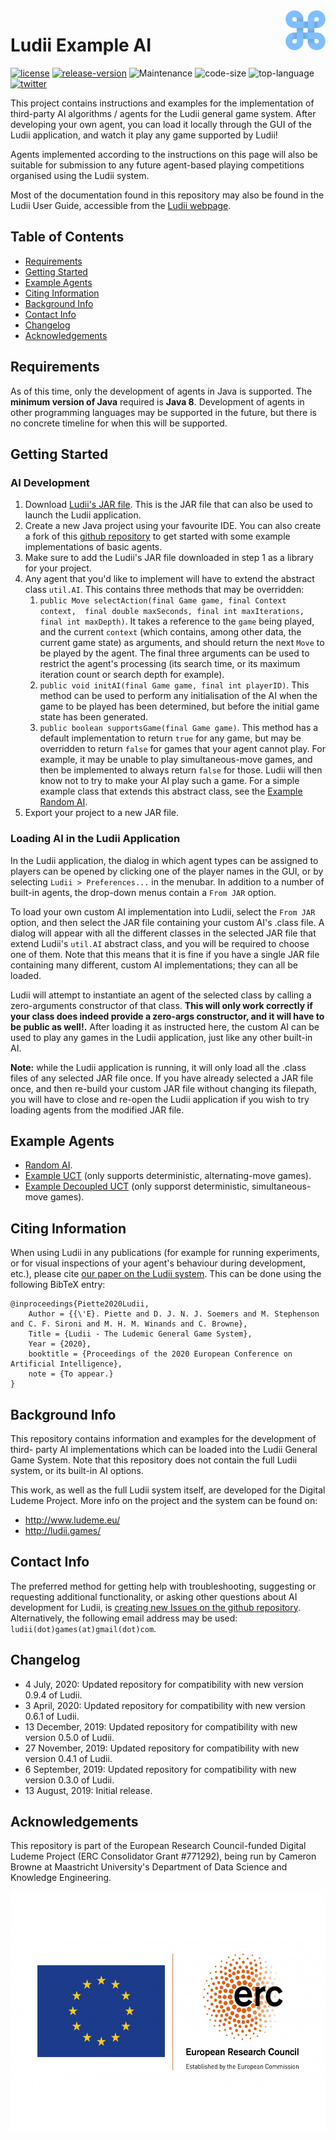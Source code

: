 <img align="right" src="./resources/ludii-logo-64x64.png">

# Ludii Example AI

[![license](https://img.shields.io/github/license/Ludeme/LudiiExampleAI)](LICENSE)
[![release-version](https://img.shields.io/github/release-pre/Ludeme/LudiiExampleAI)](https://github.com/Ludeme/LudiiExampleAI/releases)
![Maintenance](https://img.shields.io/badge/Maintained%3F-yes-green.svg)
![code-size](https://img.shields.io/github/languages/code-size/Ludeme/LudiiExampleAI)
![top-language](https://img.shields.io/github/languages/top/Ludeme/LudiiExampleAI)
[![twitter](https://img.shields.io/twitter/follow/ludiigames?style=social)](https://twitter.com/intent/follow?screen_name=ludiigames)

This project contains instructions and examples for the implementation of 
third-party AI algorithms / agents for the Ludii general game system. After
developing your own agent, you can load it locally through the GUI of the
Ludii application, and watch it play any game supported by Ludii! 

Agents implemented according to the instructions on this page will also be
suitable for submission to any future agent-based playing competitions
organised using the Ludii system.

Most of the documentation found in this repository may also be found in
the Ludii User Guide, accessible from the 
[Ludii webpage](http://ludii.games/index.php).

## Table of Contents
- [Requirements](#requirements)
- [Getting Started](#getting-started)
- [Example Agents](#example-agents)
- [Citing Information](#citing-information)
- [Background Info](#background-info)
- [Contact Info](#contact-info)
- [Changelog](#changelog)
- [Acknowledgements](#acknowledgements)

## Requirements

As of this time, only the development of agents in Java is supported. The
**minimum version of Java** required is **Java 8**. Development of agents
in other programming languages may be supported in the future, but there
is no concrete timeline for when this will be supported.

## Getting Started

### AI Development

1. Download [Ludii's JAR file](http://ludii.games/download.php). This is the
JAR file that can also be used to launch the Ludii application.
2. Create a new Java project using your favourite IDE. You can also create a
fork of this [github repository](https://github.com/Ludeme/LudiiExampleAI)
to get started with some example implementations of basic agents.
3. Make sure to add the Ludii's JAR file downloaded in step 1 as a library for
your project.
4. Any agent that you'd like to implement will have to extend the abstract class
`util.AI`. This contains three methods that may be overridden:
	1. `public Move selectAction(final Game game, final Context context, 
	final double maxSeconds, final int maxIterations, final int maxDepth)`.
	It takes a reference to the `game` being played, and the current 
	`context` (which contains, among other data, the current game state) as
	arguments, and should return the next `Move` to be played by the agent. 
	The final three arguments can be used to restrict the agent's processing
	(its search time, or its maximum iteration count or search depth for example).
	2. `public void initAI(final Game game, final int playerID)`. This method can be used
	to perform any initialisation of the AI when the game to be played has been
	determined, but before the initial game state has been generated. 
	3. `public boolean supportsGame(final Game game)`. This method has a default implementation
	to return `true` for any game, but may be overridden to return `false` for games
	that your agent cannot play. For example, it may be unable to play simultaneous-move
	games, and then be implemented to always return `false` for those. Ludii will then
	know not to try to make your AI play such a game.
For a simple example class that extends this abstract class, see the 
[Example Random AI](src/random/RandomAI.java).
5. Export your project to a new JAR file.

### Loading AI in the Ludii Application

In the Ludii application, the dialog in which agent types can be assigned to
players can be opened by clicking one of the player names in the GUI, or by
selecting `Ludii > Preferences...` in the menubar. In addition to a
number of built-in agents, the drop-down menus contain a `From JAR` option.

To load your own custom AI implementation into Ludii, select the `From JAR`
option, and then select the JAR file containing your custom AI's .class file.
A dialog will appear with all the different classes in the selected JAR file
that extend Ludii's `util.AI` abstract class, and you will be required to
choose one of them. Note that this means that it is fine if you have a single
JAR file containing many different, custom AI implementations; they can all be
loaded.

Ludii will attempt to instantiate an agent of the selected class by calling
a zero-arguments constructor of that class. **This will only work correctly
if your class does indeed provide a zero-args constructor, and it will have
to be public as well!.** After loading it as instructed here, the custom AI
can be used to play any games in the Ludii application, just like any other
built-in AI.

**Note:** while the Ludii application is running, it will only load all the
.class files of any selected JAR file once. If you have already selected a
JAR file once, and then re-build your custom JAR file without changing its
filepath, you will have to close and re-open the Ludii application if you
wish to try loading agents from the modified JAR file.

## Example Agents

- [Random AI](src/random/RandomAI.java).
- [Example UCT](src/mcts/ExampleUCT.java) (only supports deterministic, alternating-move games).
- [Example Decoupled UCT](src/mcts/ExampleDUCT.java) (only supporst deterministic, simultaneous-move games).

## Citing Information

When using Ludii in any publications (for example for running experiments, or
for visual inspections of your agent's behaviour during development, etc.), 
please cite [our paper on the Ludii system](https://arxiv.org/abs/1905.05013).
This can be done using the following BibTeX entry:

	@inproceedings{Piette2020Ludii,
		Author = {{\'E}. Piette and D. J. N. J. Soemers and M. Stephenson and C. F. Sironi and M. H. M. Winands and C. Browne},
		Title = {Ludii - The Ludemic General Game System},
		Year = {2020},
		booktitle = {Proceedings of the 2020 European Conference on Artificial Intelligence},
		note = {To appear.}
	}

## Background Info

This repository contains information and examples for the development of third-
party AI implementations which can be loaded into the Ludii General Game System.
Note that this repository does not contain the full Ludii system, or its
built-in AI options.

This work, as well as the full Ludii system itself, are developed for the
Digital Ludeme Project. More info on the project and the system can be found on:

- http://www.ludeme.eu/
- http://ludii.games/

## Contact Info

The preferred method for getting help with troubleshooting, suggesting or
requesting additional functionality, or asking other questions about AI
development for Ludii, is [creating new Issues on the github repository](https://github.com/Ludeme/LudiiExampleAI/issues).
Alternatively, the following email address may be used: `ludii(dot)games(at)gmail(dot)com`.

## Changelog

- 4 July, 2020: Updated repository for compatibility with new version 0.9.4 of Ludii.
- 3 April, 2020: Updated repository for compatibility with new version 0.6.1 of Ludii.
- 13 December, 2019: Updated repository for compatibility with new version 0.5.0 of Ludii.
- 27 November, 2019: Updated repository for compatibility with new version 0.4.1 of Ludii.
- 6 September, 2019: Updated repository for compatibility with new version 0.3.0 of Ludii.
- 13 August, 2019: Initial release.

## Acknowledgements

This repository is part of the European Research Council-funded Digital Ludeme Project (ERC Consolidator Grant \#771292), being run by Cameron Browne at Maastricht University's Department of Data Science and Knowledge Engineering. 

<a href="https://erc.europa.eu/"><img src="./resources/LOGO_ERC-FLAG_EU_.jpg" title="Funded by the European Research Council" alt="European Research Council Logo" height="384"></a>

